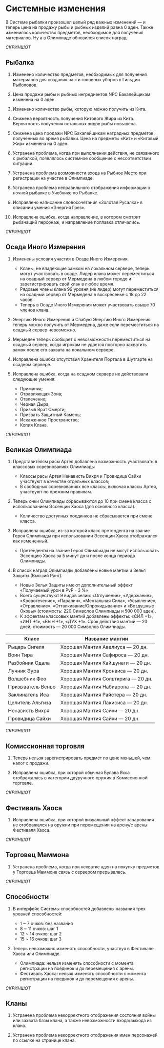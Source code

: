 # Системные изменения

В Системе рыбалки произошел целый ряд важных изменений — и теперь цена на продажу рыбы и рыбных изделий равна 0 аден. Также изменилось количество предметов, необходимое для получения материалов. Ну а в Олимпиаде обновился список наград.

_СКРИНШОТ_

## Рыбалка

1. Изменено количество предметов, необходимых для получения материалов для создания части головных уборов в Гильдии Рыболовов.

2. Цена продажи рыбы и рыбных ингредиентов NPC Бакалейщикам изменена на 0 аден.

3. Изменено количество рыбы, которую можно получить из Кита.   

4. Снижена вероятность получения Китового Жира из Кита. Вероятность получения остальных видов рыбы повышена.                        

5. Снижена цена продажи NPC Бакалейщикам наградных предметов, полученных во время рыбалки. Цена на предметы «Кит» и «Китовый Жир» изменена на 0 аден.

6. Устранена проблема, когда при выполнении действия, не связанного с рыбалкой, появлялось системное сообщение о несоответствии ситуации.   

7. Устранена проблема возможности входа на Рыбное Место при регистрации на участие в Олимпиаде.   

8. Устранена проблема неправильного отображения информации о ночной рыбалке в Учебнике по Рыбалке.

9. Исправлено написание словосочетания «Золотая Русалка» в описании умения «Энергия Грез».   

10. Исправлена ошибка, когда направление, в котором смотрит рыбачащий персонаж, и направление поплавка отличались.                       

_СКРИНШОТ_

## Осада Иного Измерения

1. Изменены условия участия в Осаде Иного Измерения.                       
    * Кланы, не владеющие замком на локальном сервере, теперь могут участвовать в осаде. Лидер клана может переместиться на осадный сервер от Мермедена в любом городе и зарегистрировать свой 
клан в любое время.
    * Рядовые члены клана 99 уровня (не лидер) могут переместиться на осадный сервер от Мермедена в воскресенье с 18 до 22 часов.
    * Теперь в Осаде Иного Измерения может участвовать свыше 70 членов клана.                        

2. Энергию Иного Измерения и Слабую Энергию Иного Измерения теперь можно получить от Мермедена, даже если переместиться на осадный сервер невозможно.           

3. Мермеден теперь сообщает о невозможности переместиться на осадный сервер, когда игрокам не удается повторно захватить замок после его захвата на локальном сервере.       

4. Исправлена ошибка отсутствия Хранителя Портала в Шутгарте на осадном сервере.       

5. Исправлена ошибка, когда на осадном сервере не действовали следующие умения:       
    * Приманка;                        
    * Отравляющая Зона;                        
    * Отвлечение;                        
    * Черная Дыра;                        
    * Призыв Врат Смерти;                        
    * Призвать Защитный Камень;                        
    * Искаженное Пространство;                        
    * Копия Клана.            

_СКРИНШОТ_

## Великая Олимпиада

1. Представителям расы Артея добавлена возможность участвовать в классовых соревнованиях Олимпиады       
    * Классы расы Артея Ненависть Вихря и Провидица Сайхи участвуют в качестве отдельных классов;
    * В свободных соревнованиях все классы, включая классы Артея, участвуют по прежним правилам.                            

2. Теперь очки Олимпиады сбрасываются до 10 при смене класса с использованием Эссенции Хаоса (для основного класса).
    * Количество доступных поединков не сбрасывается при смене класса.            

3. Исправлена ошибка, из-за которой класс претендента на звание Героя Олимпиады при использовании Эссенции Хаоса отображался как измененный.
    * Претенденты на звание Героя Олимпиады не могут использовать Эссенцию Хаоса за 5 минут до и после конца периода Олимпиады.

4. В список наград Олимпиады добавлены новые мантии и Зелья Защиты (Высший Ранг).
    * Новые Зелья Защиты имеют дополнительный эффект «Получаемый урон в PvP - 3 %»
    * Всего существуют 9 видов зелий: «Оглушение», «Удержание», «Кровотечение», «Паралич», «Ментальная Сила», «Усыпление», «Отравление», «Отталкивание/Опрокидывание» и «Воздушные Оковы» (стоимость: 220 Символов Олимпиады и 500 000 аден).
    * К эффектам классовых мантий добавлены эффекты: «СИЛ +1», «ИНТ +1», «ВЫН +1», «ДУХ +1». Срок действия мантий — 20 дней; стоимость — 20 000 Символов Олимпиады.

| Класс             | Название мантии                    |
| ----------------- | ---------------------------------- |
| Рыцарь Сигеля     | Хорошая Мантия Авелиуса — 20 дн.   |
| Воин Тира         | Хорошая Мантия Сафироса — 20 дн.   |
| Разбойник Одала   | Хорошая Мантия Кайшунаги — 20 дн.  |
| Лучник Эура       | Хорошая Мантия Кронвиса — 20 дн.   |
| Волшебник Фео     | Хорошая Мантия Сольткрига — 20 дн. |
| Призыватель Веньо | Хорошая Мантия Набиаропа — 20 дн.  |
| Заклинатель Иса   | Хорошая Мантия Райстера — 20 дн.   |
| Целитель Альгиза  | Хорошая Мантия Лакисиса — 20 дн.   |
| Ненависть Вихря   | Хорошая Мантия Сайхи — 20 дн.      |
| Провидица Сайхи   | Хорошая Мантия Сайхи — 20 дн.      |


_СКРИНШОТ_

## Комиссионная торговля

1. Теперь нельзя зарегистрировать предмет по цене меньшей, чем налог с продажи.

2. Исправлена ошибка, при которой обычная Булава Якса отображалась в категории двуручного оружия в Комиссионной торговле.

_СКРИНШОТ_

## Фестиваль Хаоса

1. Исправлена ошибка, при которой визуальный эффект зачарования не отображался на оружии при перемещении на арену/с арены Фестиваля Хаоса.                                                       

_СКРИНШОТ_

## Торговец Маммона

1. Устранена проблема, когда при нехватке аден на покупку предметов у Торговца Маммона связь с сервером прерывалась.

_СКРИНШОТ_

## Способности

1. В интерфейс Системы способностей добавлены названия трех уровней способностей:                           
    * 1 ~ 7 очков: без названия                            
    * 8 ~ 11 очков: шаг 1                            
    * 12 ~ 14 очков: шаг 2                            
    * 15 ~ 16 очков: шаг 3    

2. Теперь невозможно изменять способности, участвуя в Фестивале Хаоса или Олимпиаде.
    * Олимпиада: нельзя изменять способности с момента регистрации на поединок и до перемещения с арены.
    * Фестиваль Хаоса: нельзя изменять способности с момента регистрации на поединок и до перемещения с арены.                            

_СКРИНШОТ_

## Кланы

1. Устранена проблема некорректного отображения состояния войны или захвата базы клана, а также невозможности входа/выхода из клана.                           

2. Устранена проблема некорректного отображения имен персонажей по ссылке на странице клана.

